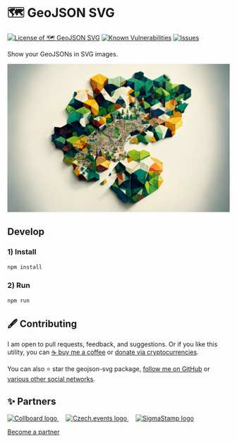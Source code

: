 # 🗺️ GeoJSON SVG

<!--Badges-->
<!--⚠️WARNING: This section was generated by https://github.com/hejny/batch-project-editor/blob/main/src/workflows/800-badges/badges.ts so every manual change will be overwritten.-->


[![License of 🗺️ GeoJSON SVG](https://img.shields.io/github/license/hejny/geojson-svg.svg?style=flat)](https://github.com/hejny/geojson-svg/blob/master/LICENSE)
[![Known Vulnerabilities](https://snyk.io/test/github/hejny/geojson-svg/badge.svg)](https://snyk.io/test/github/hejny/geojson-svg)
[![Issues](https://img.shields.io/github/issues/hejny/geojson-svg.svg?style=flat)](https://github.com/hejny/geojson-svg/issues)

<!--/Badges-->

Show your GeoJSONs in SVG images.



<!--Wallpaper-->
<!--⚠️WARNING: This section was generated by https://github.com/hejny/batch-project-editor/blob/main/src//workflows/315-ai-generated-wallpaper/4-aiGeneratedWallpaperUseInReadme.ts so every manual change will be overwritten.-->
[![Wallpaper of 🗺️ GeoJSON SVG](assets/ai/wallpaper/gallery/b283f376-6200-4a72-9b08-4a210a6f085e-0_0.png)](https://www.midjourney.com/app/jobs/b283f376-6200-4a72-9b08-4a210a6f085e)
<!--/Wallpaper-->

## Develop


### 1) Install

```bash
npm install
```

### 2) Run

```bash
npm run
```



<!--Contributing-->
<!--⚠️WARNING: This section was generated by https://github.com/hejny/batch-project-editor/blob/main/src/workflows/810-contributing/contributing.ts so every manual change will be overwritten.-->

## 🖋️ Contributing

I am open to pull requests, feedback, and suggestions. Or if you like this utility, you can [☕ buy me a coffee](https://www.buymeacoffee.com/hejny) or [donate via cryptocurrencies](https://github.com/hejny/hejny/blob/main/documents/crypto.md).

You can also ⭐ star the geojson-svg package, [follow me on GitHub](https://github.com/hejny) or [various other social networks](https://www.pavolhejny.com/contact/).

<!--/Contributing-->


<!--Partners-->
<!--⚠️WARNING: This section was generated by https://github.com/hejny/batch-project-editor/blob/main/src/workflows/820-partners/partners.ts so every manual change will be overwritten.-->

## ✨ Partners


<a href="https://collboard.com/">
  <img src="https://collboard.fra1.cdn.digitaloceanspaces.com/assets/18.12.1/logo-small.png" alt="Collboard logo" width="50"  />
</a>
&nbsp;&nbsp;&nbsp;
<a href="https://czech.events/">
  <img src="https://czech.events/design/logos/czech.events.transparent-logo.png" alt="Czech.events logo" width="50"  />
</a>
&nbsp;&nbsp;&nbsp;
<a href="https://sigmastamp.ml/">
  <img src="https://www.sigmastamp.ml/sigmastamp-logo.white.svg" alt="SigmaStamp logo" width="50"  />
</a>


[Become a partner](https://www.pavolhejny.com/contact/)

<!--/Partners-->